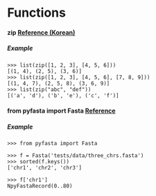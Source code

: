 # Functions
#### zip [Reference (Korean)](https://wikidocs.net/32#zip)
##### Example
```
>>> list(zip([1, 2, 3], [4, 5, 6]))
[(1, 4), (2, 5), (3, 6)]
>>> list(zip([1, 2, 3], [4, 5, 6], [7, 8, 9]))
[(1, 4, 7), (2, 5, 8), (3, 6, 9)]
>>> list(zip("abc", "def"))
[('a', 'd'), ('b', 'e'), ('c', 'f')]
```

#### from pyfasta import Fasta [Reference](https://github.com/brentp/pyfasta/)
##### Example
```
>>> from pyfasta import Fasta

>>> f = Fasta('tests/data/three_chrs.fasta')
>>> sorted(f.keys())
['chr1', 'chr2', 'chr3']

>>> f['chr1']
NpyFastaRecord(0..80)
```
